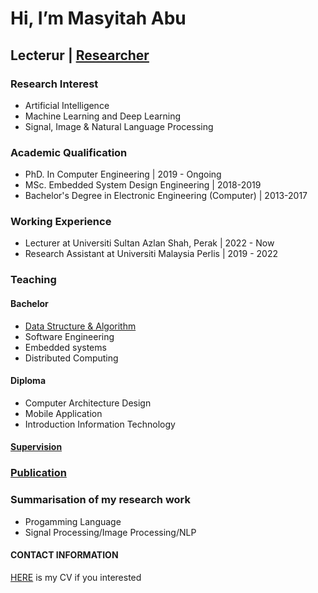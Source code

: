 # Hi, I’m Masyitah Abu
## Lecterur | [Researcher](https://github.com/masyitah-abu/Portfolio) 

### Research Interest
- Artificial Intelligence
- Machine Learning and Deep Learning
- Signal, Image & Natural Language Processing

### Academic Qualification
- PhD. In Computer Engineering | 2019 - Ongoing
- MSc. Embedded System Design Engineering | 2018-2019
- Bachelor's Degree in Electronic Engineering (Computer) | 2013-2017

### Working Experience 
- Lecturer at Universiti Sultan Azlan Shah, Perak | 2022 - Now
- Research Assistant at Universiti Malaysia Perlis | 2019 - 2022


### Teaching
#### Bachelor
- [Data Structure & Algorithm](https://github.com/masyitah-abu/Data-Structure-and-Algorithm-in-Python)
- Software Engineering 
- Embedded systems
- Distributed Computing

#### Diploma
- Computer Architecture Design
- Mobile Application
- Introduction Information Technology

#### [Supervision](https://github.com/masyitah-abu/USAS-FYP) 

### [Publication](https://scholar.google.com/citations?user=IOKYoSMAAAAJ&hl=en)

### Summarisation of my research work
- Progamming Language
- Signal Processing/Image Processing/NLP


#### CONTACT INFORMATION

[HERE]() is my CV if you interested



